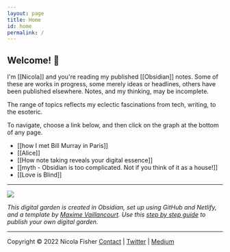```yaml
---
layout: page
title: Home
id: home
permalink: /
---
```


## Welcome! 🌱

I'm [[Nicola]] and you're reading my published [[Obsidian]] notes. Some of these are works in progress, some merely ideas or headlines, others have been published elsewhere. Notes, and my thinking, may be incomplete.

The range of topics reflects my eclectic fascinations from tech, writing, to the esoteric. 

To navigate, choose a link below, and then click on the graph at the bottom of any page.

- [[how I met Bill Murray in Paris]]
- [[Alice]]
- [[How note taking reveals your digital essence]]
- [[myth - Obsidian is too complicated. Not if you think of it as a house!]]
- [[Love is Blind]]

---

![](https://source.unsplash.com/aAbc_C7PH4Y/1900x1200)

*This digital garden is created in Obsidian, set up using GitHub and Netlify, and a template by [Maxime Vaillancourt](https://github.com/maximevaillancourt/digital-garden-jekyll-template). Use this [step by step guide](https://beingpax.medium.com/a-non-technical-guide-to-set-up-digital-garden-with-obsidian-for-free-62d6df75553c) to publish your own digital garden.*

---
Copyright © 2022 Nicola Fisher
[Contact](https://nicolafisherwriter.com/contact/) | [Twitter](https://twitter.com/nfisherwriter) | [Medium](https://nicolafisherwriter.medium.com/)

<style>
  .wrapper {
    max-width: 52em;
  }
</style>
